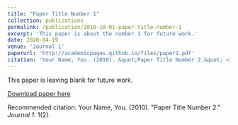 ```yaml
---
title: "Paper Title Number 1"
collection: publications
permalink: /publication/2010-10-01-paper-title-number-1
excerpt: 'This paper is about the number 1 for future work.'
date: 2020-04-19
venue: 'Journal 1'
paperurl: 'http://academicpages.github.io/files/paper2.pdf'
citation: 'Your Name, You. (2010). &quot;Paper Title Number 2.&quot; <i>Journal 1</i>. 1(2).'
---
```

This paper is leaving blank for future work.

[Download paper here](http://academicpages.github.io/files/paper2.pdf)

Recommended citation: Your Name, You. (2010). "Paper Title Number 2." <i>Journal 1</i>. 1(2).